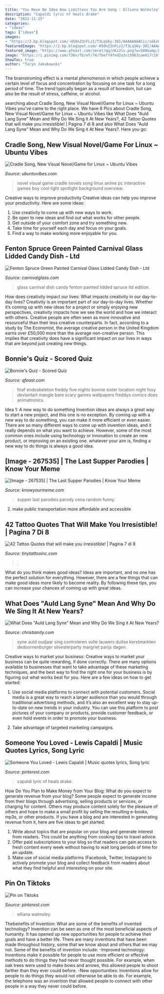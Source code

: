 ```yaml
---
title: "You Have No Idea How Limitless You Are Song : Elliana Walmsley"
description: "Capaldi lyric nf heals drake"
date: "2022-11-25"
categories:
- "ideas"
tags: ["ideas"]
images:
- "https://2.bp.blogspot.com/-H50nZ3nFLzI/T3LqS6y-38I/AAAAAAAACic/sGEeG9MgD3o/s1600/Cradle+Song+Visual+Novel,+Game+for+Linux.jpg"
featuredImage: "https://2.bp.blogspot.com/-H50nZ3nFLzI/T3LqS6y-38I/AAAAAAAACic/sGEeG9MgD3o/s1600/Cradle+Song+Visual+Novel,+Game+for+Linux.jpg"
featured_image: "https://www.qfeast.com/imret/qq/nKz2lx.png?w=500&amp;h=500&amp;sc=1"
image: "https://i.pinimg.com/736x/fb/ef/74/fbef74fed2a3cc5963cae617c1b79dc7.jpg"
ShowToc: true
author: "Taryn Jakubowski"
---
```



The brainstroming effect is a mental phenomenon in which people achieve a certain level of focus and concentration by focusing on one task for a long period of time. The trend typically began as a result of boredom, but can also be the result of stress, caffeine, or alcohol.

	

		
searching about Cradle Song, New Visual Novel/Game for Linux ~ Ubuntu Vibes you've came to the right place. We have 8 Pics about Cradle Song, New Visual Novel/Game for Linux ~ Ubuntu Vibes like What Does &quot;Auld Lang Syne&quot; Mean and Why Do We Sing it At New Years?, 42 Tattoo Quotes that will make you irresistible! | Pagina 7 di 8 and also What Does &quot;Auld Lang Syne&quot; Mean and Why Do We Sing it At New Years?. Here you go:
		
    
## Cradle Song, New Visual Novel/Game For Linux ~ Ubuntu Vibes

<img loading=lazy src="https://2.bp.blogspot.com/-H50nZ3nFLzI/T3LqS6y-38I/AAAAAAAACic/sGEeG9MgD3o/s1600/Cradle+Song+Visual+Novel,+Game+for+Linux.jpg" onerror="this.onerror=null;this.src='https://tse3.mm.bing.net/th?id=OIP.qrF3D02w4R21ASMCZcUs4wHaEK&amp;pid=15.1';" alt="Cradle Song, New Visual Novel/Game for Linux ~ Ubuntu Vibes">

_Source: ubuntuvibes.com_

>novel visual game cradle novels song linux anime pc interactive games boy cool light spotlight background overview. 

	

Creative ways to improve productivity
Creative ideas can help you improve your productivity. Here are some ideas: 
1. Use creativity to come up with new ways to work.
2. Be open to new ideas and find out what works for other people. 
3. Get outside of your comfort zone and try something new. 
4. Take time for yourself each day and focus on your goals. 
5. Find a way to make working more enjoyable for you.

    
## Fenton Spruce Green Painted Carnival Glass Lidded Candy Dish - Ltd

<img loading=lazy src="https://www.carnivalglass.com/wp-content/uploads/2020/08/IMG_0986.png" onerror="this.onerror=null;this.src='https://tse3.mm.bing.net/th?id=OIP.xov2i_5z_KpDFsyDRJZNhwHaHa&amp;pid=15.1';" alt="Fenton Spruce Green Painted Carnival Glass Lidded Candy Dish - Ltd">

_Source: carnivalglass.com_

>glass carnival dish candy fenton painted lidded spruce ltd edition. 

	

How does creativity impact our lives: What impacts creativity in our day-to-day lives?
Creativity is an important part of our day-to-day lives. Whether it’s coming up with new ideas for a project or simply enjoying new perspectives, creativity impacts how we see the world and how we interact with others. Creative people are often seen as more innovative and resourceful than their less creative counterparts. In fact, according to a study by The Economist, the average creative person in the United Kingdom earns over £50,000 more than the average non-creative person. This implies that creativity does have a significant impact on our lives in ways that are beyond just creating new things.

    
## Bonnie&#039;s Quiz - Scored Quiz

<img loading=lazy src="https://www.qfeast.com/imret/qq/nKz2lx.png?w=500&amp;h=500&amp;sc=1" onerror="this.onerror=null;this.src='https://tse2.mm.bing.net/th?id=OIP.GCvsYUfah1bDh5PyiGWLnwAAAA&amp;pid=15.1';" alt="Bonnie&#039;s Quiz - Scored Quiz">

_Source: qfeast.com_

>fnaf endoskeleton freddy five nights bonnie sister location night foxy deviantart mangle bare scary games wallpapers freddys comics does animatronics. 

	

Idea 1: A new way to do something
Invention ideas are always a great way to start a new project, and this one is no exception. By coming up with a new way to do something, you can make it more efficient or even easier. There are so many different ways to come up with invention ideas, and it really depends on what you want to achieve. However, some of the most common ones include using technology or innovation to create an new product, or improving on an existing one. whatever your aim is, finding a new way to do things is always a good idea.

    
## [Image - 267535] | The Last Supper Parodies | Know Your Meme

<img loading=lazy src="http://i1.kym-cdn.com/photos/images/original/000/267/535/060.jpg" onerror="this.onerror=null;this.src='https://tse2.mm.bing.net/th?id=OIP.-VZwSfQHSpVsM6uv2EihvwHaDx&amp;pid=15.1';" alt="[Image - 267535] | The Last Supper Parodies | Know Your Meme">

_Source: knowyourmeme.com_

>supper last parodies parody cena random funny. 

	

2. make public transportation more affordable and accessible

    
## 42 Tattoo Quotes That Will Make You Irresistible! | Pagina 7 Di 8

<img loading=lazy src="https://tinytattooinc.com/wp-content/uploads/2019/08/ankle-tattoo-quote-1024x1024.jpg" onerror="this.onerror=null;this.src='https://tse4.mm.bing.net/th?id=OIP.YCPusCA4r3N1Sb5k3MuziwHaHa&amp;pid=15.1';" alt="42 Tattoo Quotes that will make you irresistible! | Pagina 7 di 8">

_Source: tinytattooinc.com_

>. 

	

What do you think makes good ideas?
Ideas are important, and no one has the perfect solution for everything. However, there are a few things that can make good ideas more likely to become reality. By following these tips, you can increase your chances of coming up with great ideas.

    
## What Does &quot;Auld Lang Syne&quot; Mean And Why Do We Sing It At New Years?

<img loading=lazy src="https://media.swncdn.com/via/17072-istockgetty-images-plusshironosov.jpg" onerror="this.onerror=null;this.src='https://tse3.mm.bing.net/th?id=OIP.l6VBgKjMtLjGFnqBc18miQHaD3&amp;pid=15.1';" alt="What Does &quot;Auld Lang Syne&quot; Mean and Why Do We Sing it At New Years?">

_Source: christianity.com_

>syne auld oudjaar sing controleren volle lauwers duitse kerstmarkten dedoornenburger silvesterparty margriet parijs dagen. 

	

Creative ways to market your business:
Creative ways to market your business can be quite rewarding, if done correctly. There are many options available to businesses that want to take advantage of these marketing techniques, and the best way to find the right one for your business is by figuring out what works best for you. Here are a few ideas on how to get started: 
1. Use social media platforms to connect with potential customers. Social media is a great way to reach a larger audience than you would through traditional advertising methods, and it’s also an excellent way to stay up-to-date on new trends in your industry. You can use this platform to post pictures of your company or products, provide customer feedback, or even hold events in order to promote your business. 

2. Take advantage of targeted marketing campaigns.

    
## Someone You Loved - Lewis Capaldi | Music Quotes Lyrics, Song Lyric

<img loading=lazy src="https://i.pinimg.com/736x/fb/ef/74/fbef74fed2a3cc5963cae617c1b79dc7.jpg" onerror="this.onerror=null;this.src='https://tse3.mm.bing.net/th?id=OIP.hTl9_zD1LP0t9glub0NPWQHaK5&amp;pid=15.1';" alt="Someone You Loved - Lewis Capaldi | Music quotes lyrics, Song lyric">

_Source: pinterest.com_

>capaldi lyric nf heals drake. 

	

How Do You Plan to Make Money from Your Blog: What do you expect to generate revenue from your blog?
Some people expect to generate income from their blogs through advertising, selling products or services, or charging for content. Others may produce content solely for the pleasure of others and hope to make a small profit by selling the resulting e-books, mp3s, or other products. If you have a blog and are interested in generating revenue from it, here are five ideas to get started: 
1. Write about topics that are popular on your blog and generate interest from readers. This could be anything from cooking tips to travel advice.
2. Offer paid subscriptions to your blog so that readers can gain access to fresh content every week without having to wait long periods of time for an update.
3. Make use of social media platforms (Facebook, Twitter, Instagram) to actively promote your blog and collect feedback from readers about what they find helpful and interesting on your site.

    
## Pin On Tiktoks

<img loading=lazy src="https://i.pinimg.com/736x/21/8b/a0/218ba0b8d70470374778830291da2425.jpg" onerror="this.onerror=null;this.src='https://tse2.mm.bing.net/th?id=OIP.dfYtdV9YSpc3w8Opt4uLGgHaNK&amp;pid=15.1';" alt="Pin on Tiktoks">

_Source: pinterest.com_

>elliana walmsley. 

	

Thebenefits of Invention: What are some of the benefits of invented technology?
Invention can be seen as one of the most beneficial aspects of humanity. It has opened up new opportunities for people to achieve their goals and have a better life. There are many inventions that have been made throughout history, some that we know about and others that we may not. Some of the benefits of invention include: 
-Improved technology: Inventions make it possible for people to use more efficient or effective methods to do things they had never thought possible. For example, when oak trees were used to make bows and arrows, this allowed people to shoot farther than they ever could before. 
-New opportunities: Inventions allow for people to do things they would not otherwise be able to do. For example, the telephone was an invention that allowed people to connect with other people in a way they never could before.

